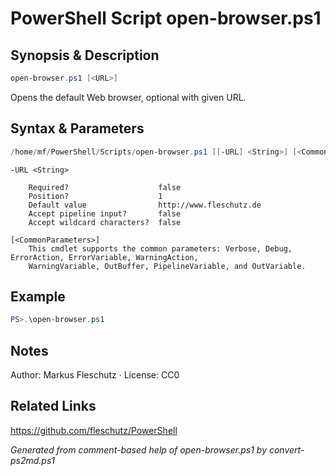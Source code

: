 # PowerShell Script open-browser.ps1

## Synopsis & Description
```powershell
open-browser.ps1 [<URL>]
```

Opens the default Web browser, optional with given URL.

## Syntax & Parameters
```powershell
/home/mf/PowerShell/Scripts/open-browser.ps1 [[-URL] <String>] [<CommonParameters>]
```

```
-URL <String>
    
    Required?                    false
    Position?                    1
    Default value                http://www.fleschutz.de
    Accept pipeline input?       false
    Accept wildcard characters?  false
```

```
[<CommonParameters>]
    This cmdlet supports the common parameters: Verbose, Debug, ErrorAction, ErrorVariable, WarningAction, 
    WarningVariable, OutBuffer, PipelineVariable, and OutVariable.
```

## Example
```powershell
PS>.\open-browser.ps1
```


## Notes
Author: Markus Fleschutz · License: CC0

## Related Links
https://github.com/fleschutz/PowerShell

*Generated from comment-based help of open-browser.ps1 by convert-ps2md.ps1*
